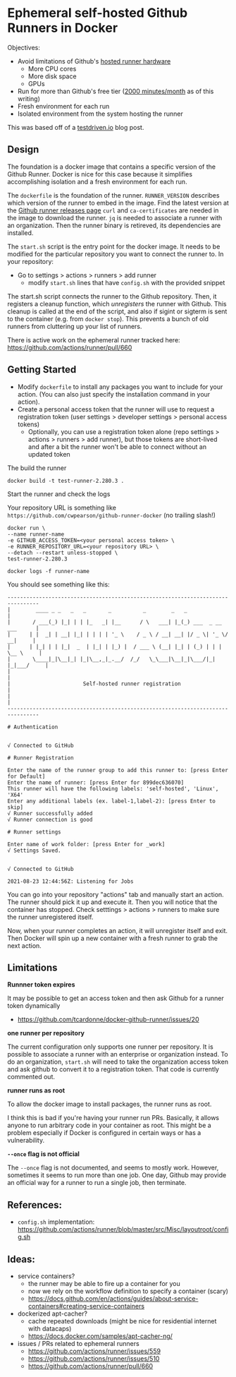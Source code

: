# Ephemeral self-hosted Github Runners in Docker

Objectives:
* Avoid limitations of Github's [hosted runner hardware](https://docs.github.com/en/actions/using-github-hosted-runners/about-github-hosted-runners#supported-runners-and-hardware-resources)
  * More CPU cores
  * More disk space
  * GPUs
* Run for more than Github's free tier ([2000 minutes/month](https://github.com/pricing) as of this writing)
* Fresh environment for each run
* Isolated environment from the system hosting the runner

This was based off of a [testdriven.io](https://testdriven.io/blog/github-actions-docker/) blog post.

## Design

The foundation is a docker image that contains a specific version of the Github Runner.
Docker is nice for this case because it simplifies accomplishing isolation and a fresh environment for each run.

The `dockerfile` is the foundation of the runner.
`RUNNER_VERSION` describes which version of the runner to embed in the image.
Find the latest version at the [Github runner releases page](https://github.com/actions/runner/releases)
`curl` and `ca-certificates` are needed in the image to download the runner.
`jq` is needed to associate a runner with an organization.
Then the runner binary is retireved, its dependencies are installed.

The `start.sh` script is the entry point for the docker image.
It needs to be modified for the particular repository you want to connect the runner to.
In your repository:
* Go to settings > actions > runners > add runner
  * modify `start.sh` lines that have `config.sh` with the provided snippet

The start.sh script connects the runner to the Github repository.
Then, it registers a cleanup function, which *unregisters* the runner with Github.
This cleanup is called at the end of the script, and also if sigint or sigterm is sent to the container (e.g. from `docker stop`).
This prevents a bunch of old runners from cluttering up your list of runners.

There is active work on the ephemeral runner tracked here: https://github.com/actions/runner/pull/660

## Getting Started

* Modify `dockerfile` to install any packages you want to include for your action. (You can also just specify the installation command in your action).
* Create a personal access token that the runner will use to request a registration token (user settings > developer settings > personal access tokens)
  * Optionally, you can use a registration token alone (repo settings > actions > runners > add runner), but those tokens are short-lived and after a bit the runner won't be able to connect without an updated token

The build the runner

```
docker build -t test-runner-2.280.3 .
```

Start the runner and check the logs

Your repository URL is something like `https://github.com/cwpearson/github-runner-docker` (no trailing slash!)
```
docker run \
--name runner-name
-e GITHUB_ACCESS_TOKEN=<your personal access token> \
-e RUNNER_REPOSITORY_URL=<your repository URL> \
--detach --restart unless-stopped \
test-runner-2.280.3

docker logs -f runner-name
```

You should see something like this:

```
--------------------------------------------------------------------------------
|        ____ _ _   _   _       _          _        _   _                      |
|       / ___(_) |_| | | |_   _| |__      / \   ___| |_(_) ___  _ __  ___      |
|      | |  _| | __| |_| | | | | '_ \    / _ \ / __| __| |/ _ \| '_ \/ __|     |
|      | |_| | | |_|  _  | |_| | |_) |  / ___ \ (__| |_| | (_) | | | \__ \     |
|       \____|_|\__|_| |_|\__,_|_.__/  /_/   \_\___|\__|_|\___/|_| |_|___/     |
|                                                                              |
|                       Self-hosted runner registration                        |
|                                                                              |
--------------------------------------------------------------------------------

# Authentication


√ Connected to GitHub

# Runner Registration

Enter the name of the runner group to add this runner to: [press Enter for Default] 
Enter the name of runner: [press Enter for 899dec636070] 
This runner will have the following labels: 'self-hosted', 'Linux', 'X64' 
Enter any additional labels (ex. label-1,label-2): [press Enter to skip] 
√ Runner successfully added
√ Runner connection is good

# Runner settings

Enter name of work folder: [press Enter for _work] 
√ Settings Saved.


√ Connected to GitHub

2021-08-23 12:44:56Z: Listening for Jobs
```

You can go into your repository "actions" tab and manually start an action.
The runner should pick it up and execute it.
Then you will notice that the container has stopped.
Check setttings > actions > runners to make sure the runner unregistered itself.


Now, when your runner completes an action, it will unregister itself and exit.
Then Docker will spin up a new container with a fresh runner to grab the next action.

## Limitations

**Runnner token expires**

It may be possible to get an access token and then ask Github for a runner token dynamically

* https://github.com/tcardonne/docker-github-runner/issues/20

**one runner per repository**

The current configuration only supports one runner per repository.
It is possible to associate a runner with an enterprise or organization instead.
To do an organization, `start.sh` will need to take the organization access token and ask github to convert it to a registration token.
That code is currently commented out.

**runner runs as root**

To allow the docker image to install packages, the runner runs as root.

I think this is bad if you're having your runner run PRs.
Basically, it allows anyone to run arbitrary code in your container as root.
This might be a problem especially if Docker is configured in certain ways or has a vulnerability.

**`--once` flag is not official**

The `--once` flag is not documented, and seems to mostly work.
However, sometimes it seems to run more than one job.
One day, Github may provide an official way for a runner to run a single job, then terminate.

## References:

* `config.sh` implementation: https://github.com/actions/runner/blob/master/src/Misc/layoutroot/config.sh

## Ideas:

* service containers? 
  * the runner may be able to fire up a container for you
  * now we rely on the workflow definition to specify a container (scary)
  * https://docs.github.com/en/actions/guides/about-service-containers#creating-service-containers
* dockerized apt-cacher?
  * cache repeated downloads (might be nice for residential internet with datacaps)
  * https://docs.docker.com/samples/apt-cacher-ng/
* issues / PRs related to ephemeral runners
  * https://github.com/actions/runner/issues/559
  * https://github.com/actions/runner/issues/510
  * https://github.com/actions/runner/pull/660


